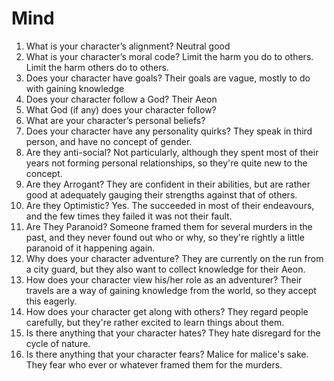 # Mind 

1. What is your character’s alignment? Neutral good
1. What is your character’s moral code? Limit the harm you do to others. Limit the harm others do to others. 
2. Does your character have goals? Their goals are vague, mostly to do with gaining knowledge
3. Does your character follow a God? Their Aeon
4. What God (if any) does your character follow?
5. What are your character’s personal beliefs? 
1. Does your character have any personality quirks? They speak in third person, and have no concept of gender. 
6. Are they anti-social? Not particularly, although they spent most of their years not forming personal relationships, so they're quite new to the concept. 
7. Are they Arrogant? They are confident in their abilities, but are rather good at adequately gauging their strengths against that of others.
8. Are they Optimistic? Yes. The succeeded in most of their endeavours, and the few times they failed it was not their fault. 
9. Are They Paranoid? Someone framed them for several murders in the past, and they never found out who or why, so they're rightly a little paranoid of it happening again. 
10. Why does your character adventure? They are currently on the run from a city guard, but they also want to collect knowledge for their Aeon. 
11. How does your character view his/her role as an adventurer? Their travels are a way of gaining knowledge from the world, so they accept this eagerly. 
12. How does your character get along with others? They regard people carefully, but they're rather excited to learn things about them.
13. Is there anything that your character hates? They hate disregard for the cycle of nature. 
14. Is there anything that your character fears? Malice for malice's sake. They fear who ever or whatever framed them for the murders. 
